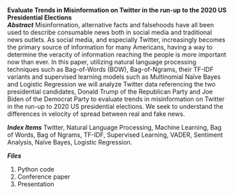 **Evaluate Trends in Misinformation on Twitter in the run-up to the 2020 US Presidential Elections**  
***Abstract*** 
Misinformation, alternative facts and falsehoods have all been used to describe consumable news both in social media and traditional news outlets. 
As social media, and especially Twitter, increasingly becomes the primary source of information for many Americans, having a way to determine the veracity of 
information reaching the people is more important now than ever. In this paper, utilizing natural language processing techniques such as Bag-of-Words (BOW), 
Bag-of-Ngrams, their TF-IDF variants and supervised learning models such as Multinomial Naïve Bayes and Logistic Regression we will analyze Twitter data referencing 
the two presidential candidates, Donald Trump of the Republican Party and Joe Biden of the Democrat Party to evaluate trends in misinformation on Twitter in the run-up 
to 2020 US presidential elections. We seek to understand the differences in velocity of spread between real and fake news.  

***Index Items***
Twitter, Natural Language Processing, Machine Learning, Bag of Words, Bag of Ngrams, TF-IDF, Supervised Learning,  VADER, Sentiment Analysis, Naïve Bayes, Logistic Regression.  

***Files***
1. Python code
2. Conference paper
3. Presentation
